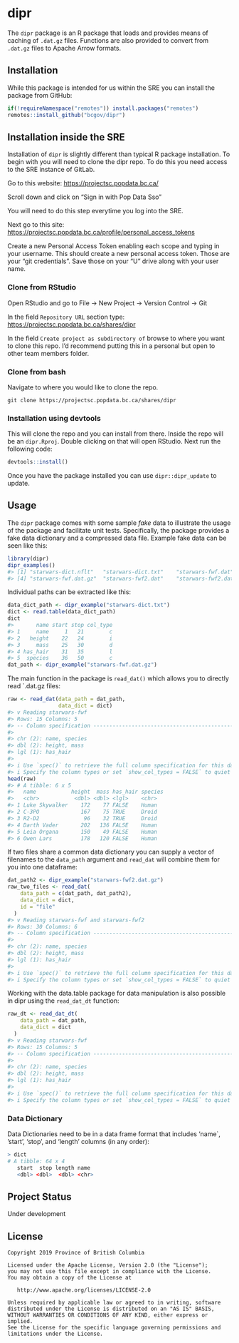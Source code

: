 
<!-- README.md is generated from README.Rmd. Please edit that file -->

<!-- badges: start -->

<!-- [![License](https://img.shields.io/badge/License-Apache%202.0-blue.svg)](https://opensource.org/licenses/Apache-2.0) -->

<!-- [![R build status](https://github.com/bcgov/dipr/workflows/R-CMD-check/badge.svg)](https://github.com/bcgov/dipr) -->

<!-- <a id="devex-badge" rel="Exploration" href="https://github.com/BCDevExchange/assets/blob/master/README.md"><img alt="Being designed and built, but in the lab. May change, disappear, or be buggy." style="border-width:0" src="https://assets.bcdevexchange.org/images/badges/exploration.svg" title="Being designed and built, but in the lab. May change, disappear, or be buggy." /></a> -->

<!-- badges: end -->

# dipr

The `dipr` package is an R package that loads and provides means of
caching of `.dat.gz` files. Functions are also provided to convert from
`.dat.gz` files to Apache Arrow formats.

## Installation

While this package is intended for us within the SRE you can install the
package from GitHub:

``` r
if(!requireNamespace("remotes")) install.packages("remotes")
remotes::install_github("bcgov/dipr")
```

## Installation inside the SRE

Installation of `dipr` is slightly different than typical R package
installation. To begin with you will need to clone the dipr repo. To do
this you need access to the SRE instance of GitLab.

Go to this website: <https://projectsc.popdata.bc.ca/>

Scroll down and click on “Sign in with Pop Data Sso”

You will need to do this step everytime you log into the SRE.

Next go to this site:
<https://projectsc.popdata.bc.ca/profile/personal_access_tokens>

Create a new Personal Access Token enabling each scope and typing in
your username. This should create a new personal access token. Those are
your “git credentials”. Save those on your “U” drive along with your
user name.

### Clone from RStudio

Open RStudio and go to File -\> New Project -\> Version Control -\> Git

In the field `Repository URL` section type:
<https://projectsc.popdata.bc.ca/shares/dipr>

In the field `Create project as subdirectory of` browse to where you
want to clone this repo. I’d recommend putting this in a personal but
open to other team members folder.

### Clone from bash

Navigate to where you would like to clone the repo.

    git clone https://projectsc.popdata.bc.ca/shares/dipr

### Installation using devtools

This will clone the repo and you can install from there. Inside the repo
will be an `dipr.Rproj`. Double clicking on that will open RStudio. Next
run the following code:

``` r
devtools::install()
```

Once you have the package installed you can use `dipr::dipr_update` to
update.

## Usage

The `dipr` package comes with some sample *fake* data to illustrate the
usage of the package and facilitate unit tests. Specifically, the
package provides a fake data dictionary and a compressed data file.
Example fake data can be seen like this:

``` r
library(dipr)
dipr_examples()
#> [1] "starwars-dict.nflt"   "starwars-dict.txt"    "starwars-fwf.dat"    
#> [4] "starwars-fwf.dat.gz"  "starwars-fwf2.dat"    "starwars-fwf2.dat.gz"
```

Individual paths can be extracted like this:

``` r
data_dict_path <- dipr_example("starwars-dict.txt")
dict <- read.table(data_dict_path)
dict
#>       name start stop col_type
#> 1     name     1   21        c
#> 2   height    22   24        i
#> 3     mass    25   30        d
#> 4 has_hair    31   35        l
#> 5  species    36   50        c
dat_path <- dipr_example("starwars-fwf.dat.gz")
```

The main function in the package is `read_dat()` which allows you to
directly read \`.dat.gz files:

``` r
raw <- read_dat(data_path = dat_path,
                data_dict = dict)
#> v Reading starwars-fwf
#> Rows: 15 Columns: 5
#> -- Column specification --------------------------------------------------------
#> 
#> chr (2): name, species
#> dbl (2): height, mass
#> lgl (1): has_hair
#> 
#> i Use `spec()` to retrieve the full column specification for this data.
#> i Specify the column types or set `show_col_types = FALSE` to quiet this message.
head(raw)
#> # A tibble: 6 x 5
#>   name           height  mass has_hair species
#>   <chr>           <dbl> <dbl> <lgl>    <chr>  
#> 1 Luke Skywalker    172    77 FALSE    Human  
#> 2 C-3PO             167    75 TRUE     Droid  
#> 3 R2-D2              96    32 TRUE     Droid  
#> 4 Darth Vader       202   136 FALSE    Human  
#> 5 Leia Organa       150    49 FALSE    Human  
#> 6 Owen Lars         178   120 FALSE    Human
```

If two files share a common data dictionary you can supply a vector of
filenames to the `data_path` argument and `read_dat` will combine them
for you into one dataframe:

``` r
dat_path2 <- dipr_example("starwars-fwf2.dat.gz")
raw_two_files <- read_dat(
    data_path = c(dat_path, dat_path2),
    data_dict = dict,
    id = "file"
  )
#> v Reading starwars-fwf and starwars-fwf2
#> Rows: 30 Columns: 6
#> -- Column specification --------------------------------------------------------
#> 
#> chr (2): name, species
#> dbl (2): height, mass
#> lgl (1): has_hair
#> 
#> i Use `spec()` to retrieve the full column specification for this data.
#> i Specify the column types or set `show_col_types = FALSE` to quiet this message.
```

Working with the data.table package for data manipulation is also
possible in dipr using the `read_dat_dt` function:

``` r
raw_dt <- read_dat_dt(
    data_path = dat_path,
    data_dict = dict
  )
#> v Reading starwars-fwf
#> Rows: 15 Columns: 5
#> -- Column specification --------------------------------------------------------
#> 
#> chr (2): name, species
#> dbl (2): height, mass
#> lgl (1): has_hair
#> 
#> i Use `spec()` to retrieve the full column specification for this data.
#> i Specify the column types or set `show_col_types = FALSE` to quiet this message.
```

### Data Dictionary

Data Dictionaries need to be in a data frame format that includes
‘name\`, ’start’, ‘stop’, and ‘length’ columns (in any order):

``` r
> dict
# A tibble: 64 x 4
   start  stop length name                      
   <dbl> <dbl>  <dbl> <chr>   
```

## Project Status

Under development

## License

    Copyright 2019 Province of British Columbia
    
    Licensed under the Apache License, Version 2.0 (the "License");
    you may not use this file except in compliance with the License.
    You may obtain a copy of the License at 
    
       http://www.apache.org/licenses/LICENSE-2.0
    
    Unless required by applicable law or agreed to in writing, software
    distributed under the License is distributed on an "AS IS" BASIS,
    WITHOUT WARRANTIES OR CONDITIONS OF ANY KIND, either express or implied.
    See the License for the specific language governing permissions and
    limitations under the License.
